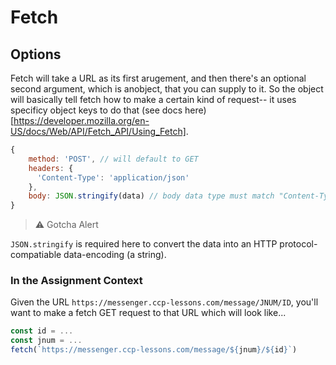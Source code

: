 # Fetch

## Options

Fetch will take a URL as its first arugement, and then there's an optional second argument, which is anobject, that you can supply to it. So the object will basically
tell fetch how to make a certain kind of request-- it uses specificy object keys to do that (see docs here)[https://developer.mozilla.org/en-US/docs/Web/API/Fetch_API/Using_Fetch].

```js
{
    method: 'POST', // will default to GET
    headers: {
      'Content-Type': 'application/json'
    },
    body: JSON.stringify(data) // body data type must match "Content-Type" header
}
```

> ⚠️ Gotcha Alert

`JSON.stringify` is required here to convert the data into an HTTP protocol-compatiable data-encoding (a string).

### In the Assignment Context

Given the URL `https://messenger.ccp-lessons.com/message/JNUM/ID`, you'll want to make a fetch GET request to that URL which will look like...
 
```js
const id = ...
const jnum = ...
fetch(`https://messenger.ccp-lessons.com/message/${jnum}/${id}`)
```
